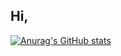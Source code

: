## Hi,

[![Anurag's GitHub stats](https://github-readme-stats.vercel.app/api?username=wangzhen11aaa)](https://github.com/anuraghazra/github-readme-stats)
